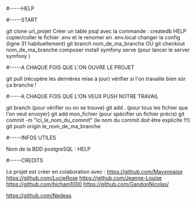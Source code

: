 #-----HELP



#-----START

git clone url_projet
Créer un table psql avec la commande : createdb HELP 
copier/coller le fichier .env et le renomer en .env.local
changer la config (ligne 31 habituellement)
git branch nom_de_ma_branche OU git checkout nom_de_ma_branche
composer install
symfony serve (pour lancer le server symfony )




#-----A CHAQUE FOIS QUE L'ON OUVRE LE PROJET

git pull (récupère les dernières mise à jour)
vérifier si l'on travaille bien sûr ça branche !




#-----A CHAQUE FOIS QUE L'ON VEUX PUSH NOTRE TRAVAIL

git branch (pour vérifier ou on se trouve)
git add . (pour tous les fichier que l'on veut envoyer)
git add mon_fichier (pour spécifier un fichier précis)
git commit -m "ici_le_nom_du_commit" (le nom du commit doit être explicite !!!)
git push origin le_nom_de_ma_branche



#-----INFOS UTILES

Nom de la BDD postgreSQL : HELP


#-----CREDITS

Le projet est créer en colaboration avec :
https://github.com/Mayxnnaise
https://github.com/LucieRose
https://github.com/Jeanne-Louise
https://github.com/hicham1000
https://github.com/GandonNicolas/

https://github.com/Nedeas